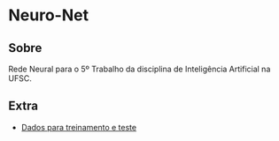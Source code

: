 Neuro-Net
=========

Sobre
-----

Rede Neural para o 5º Trabalho da disciplina de Inteligência Artificial na
UFSC.

Extra
-----

- [Dados para treinamento e teste](http://pet.inf.ufsc.br/~jptiz/neuronet-training/)
